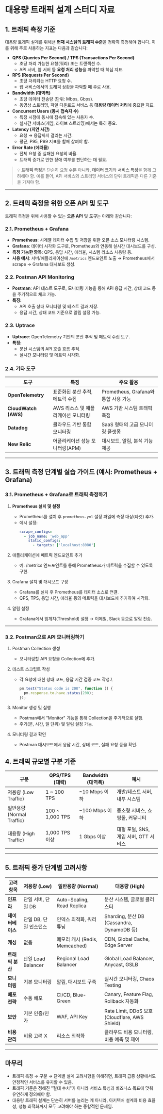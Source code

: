 # 대용량 트래픽 설계 스터디 자료

## 1. 트래픽 측정 기준

대용량 트래픽 설계를 위해선 **현재 시스템의 트래픽 수준**을 정확히 측정해야 합니다. 이를 위해 주로 사용하는 지표는 다음과 같습니다:

- **QPS (Queries Per Second) / TPS (Transactions Per Second)**
    - 초당 처리 가능한 요청(쿼리) 또는 트랜잭션 수.
    - API 서버, 웹 서버 등 **요청 처리 성능**을 파악할 때 핵심 지표.
- **RPS (Requests Per Second)**
    - 초당 처리되는 HTTP 요청 수.
    - 웹 서비스에서의 트래픽 상황을 파악할 때 주로 사용.
- **Bandwidth (대역폭)**
    - 초당 데이터 전송량 (단위: Mbps, Gbps).
    - 동영상 스트리밍, 파일 다운로드 서비스 등 **대용량 데이터 처리**에 중요한 지표.
- **Concurrent Users (동시 접속자 수)**
    - 특정 시점에 동시에 접속해 있는 사용자 수.
    - 실시간 서비스(게임, 라이브 스트리밍)에서는 특히 중요.
- **Latency (지연 시간)**
    - 요청 → 응답까지 걸리는 시간.
    - 평균, P95, P99 지표를 함께 살펴야 함.
- **Error Rate (에러율)**
    - 전체 요청 중 실패한 요청의 비율.
    - 트래픽 증가로 인한 장애 여부를 판단하는 데 필요.

> 💡 **트래픽 측정**은 단순히 요청 수뿐 아니라, **데이터 크기**와 **서비스 특성**을 함께 고려해야 함. 예를 들어, API 서비스와 스트리밍 서비스의 단위 트래픽은 다른 기준을 가져야 함.

---

## 2. 트래픽 측정을 위한 오픈 API 및 도구

트래픽 측정을 위해 사용할 수 있는 **오픈 API** 및 **도구**는 아래와 같습니다:

### 2.1. Prometheus + Grafana

- **Prometheus**: 시계열 데이터 수집 및 저장을 위한 오픈 소스 모니터링 시스템.
- **Grafana**: 데이터 시각화 도구로, Prometheus와 연동해 실시간 대시보드를 구성.
- **측정 가능한 항목**: QPS, 응답 시간, 에러율, 시스템 리소스 사용량 등.
- **사용 예시**: 서버/애플리케이션에 `/metrics` 엔드포인트 노출 → Prometheus에서 scrape → Grafana 대시보드 생성.

### 2.2. Postman API Monitoring

- **Postman**: API 테스트 도구로, 모니터링 기능을 통해 API 응답 시간, 상태 코드 등을 주기적으로 체크 가능.
- **특징**:
    - API 호출 상태 모니터링 및 테스트 결과 저장.
    - 응답 시간, 상태 코드 기준으로 알림 설정 가능.

### 2.3. Uptrace

- **Uptrace**: OpenTelemetry 기반의 분산 추적 및 메트릭 수집 도구.
- **특징**:
    - 분산 시스템의 API 호출 흐름 추적.
    - 실시간 모니터링 및 메트릭 시각화.

### 2.4. 기타 도구

| 도구        | 특징                             | 주요 활용                       |
|-------------|----------------------------------|--------------------------------|
| **OpenTelemetry** | 표준화된 분산 추적, 메트릭 수집 | Prometheus, Grafana와 통합 사용 가능 |
| **CloudWatch (AWS)** | AWS 리소스 및 애플리케이션 모니터링 | AWS 기반 시스템 트래픽 측정     |
| **Datadog**   | 클라우드 기반 통합 모니터링     | SaaS 형태의 고급 모니터링 플랫폼  |
| **New Relic**  | 어플리케이션 성능 모니터링(APM) | 대시보드, 알림, 분석 기능 제공    |

---

## 3. 트래픽 측정 단계별 실습 가이드 (예시: Prometheus + Grafana)

### 3.1. Prometheus + Grafana로 트래픽 측정하기

1. **Prometheus 설치 및 설정**
   - Prometheus를 설치 후 `prometheus.yml` 설정 파일에 측정 대상(타겟) 추가.
   - 예시 설정:
     ```yaml
     scrape_configs:
       - job_name: 'web_app'
         static_configs:
           - targets: ['localhost:8080']
     ```
2. 애플리케이션에 메트릭 엔드포인트 추가
   - 예: /metrics 엔드포인트를 통해 Prometheus가 메트릭을 수집할 수 있도록 구현.

3. Grafana 설치 및 대시보드 구성
   - Grafana를 설치 후 Prometheus를 데이터 소스로 연결.
   - QPS, TPS, 응답 시간, 에러율 등의 메트릭을 대시보드에 추가하여 시각화.

4. 알림 설정
   - Grafana에서 임계치(Threshold) 설정 → 이메일, Slack 등으로 알림 전송.

---
### 3.2. Postman으로 API 모니터링하기
1. Postman Collection 생성
   - 모니터링할 API 요청을 Collection에 추가.

2. 테스트 스크립트 작성
   - 각 요청에 대한 상태 코드, 응답 시간 검증 코드 작성.\ 
       ```javascript
       pm.test("Status code is 200", function () {
         pm.response.to.have.status(200);
       });
       ```
3. Monitor 생성 및 실행
   - Postman에서 "Monitor" 기능을 통해 Collection을 주기적으로 실행.
   - 주기(분, 시간, 일 단위) 및 알림 설정 가능.

4. 모니터링 결과 확인
   - Postman 대시보드에서 응답 시간, 상태 코드, 실패 요청 등을 확인.


## 4. 트래픽 규모별 구분 기준

| 구분                    | QPS/TPS (대략)     | Bandwidth (대역폭) | 예시                         |
| --------------------- | ---------------- | --------------- | -------------------------- |
| 저용량 (Low Traffic)     | 1 \~ 100 TPS     | \~10 Mbps 이하    | 개발/테스트 서버, 내부 시스템          |
| 일반용량 (Normal Traffic) | 100 \~ 1,000 TPS | \~100 Mbps 이하   | 중소형 서비스, 쇼핑몰, 커뮤니티         |
| 대용량 (High Traffic)    | 1,000 TPS 이상     | 1 Gbps 이상       | 대형 포털, SNS, 게임 서버, OTT 서비스 |
 
  
 
---

## 5. 트래픽 증가 단계별 고려사항
| 고려 항목      | 저용량 (Low)        | 일반용량 (Normal)              | 대용량 (High)                                   |
| ---------- | ---------------- | -------------------------- | -------------------------------------------- |
| **인프라**    | 단일 서버, 단일 DB     | Auto-Scaling, Read Replica | 분산 시스템, 글로벌 클러스터                             |
| **데이터베이스** | 단일 DB, 단일 인스턴스   | 인덱스 최적화, 쿼리 튜닝             | Sharding, 분산 DB (Cassandra, DynamoDB 등)      |
| **캐싱**     | 없음               | 메모리 캐시 (Redis, Memcached)  | CDN, Global Cache, Edge Server               |
| **트래픽 분산** | 단일 Load Balancer | Regional Load Balancer     | Global Load Balancer, Anycast, GSLB          |
| **모니터링**   | 기본 모니터링          | 알림, 대시보드 구축                | 실시간 모니터링, Chaos Testing                      |
| **배포 전략**  | 수동 배포            | CI/CD, Blue-Green          | Canary, Feature Flag, Rollback 자동화           |
| **보안**     | 기본 인증/인가         | WAF, API Key               | Rate Limit, DDoS 보호 (Cloudflare, AWS Shield) |
| **비용 관리**  | 비용 고려 X          | 리소스 최적화                    | 클라우드 비용 모니터링, 비용 예측 및 제어                     |

  
---

## 마무리
- 트래픽 측정 → 구분 → 단계별 설계 고려사항을 이해하면, 트래픽 급증 상황에서도 안정적인 서비스를 유지할 수 있음.
- 트래픽 기준은 정해진 "절대 수치"가 아니라 서비스 특성과 비즈니스 목표에 맞춰 유연하게 정의해야 함.
- 대용량 트래픽 설계는 단순히 서버를 늘리는 게 아니라, 아키텍처 설계와 비용 효율성, 성능 최적화까지 모두 고려해야 하는 종합적인 문제임.


